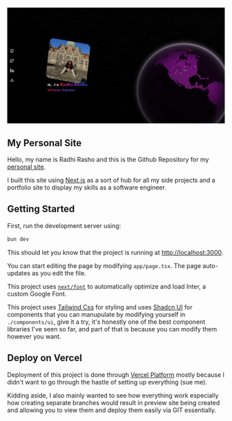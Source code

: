 ![Home Page](https://github.com/RadhiRasho/personal-site/blob/master/public/Home-Page.png?raw=true)

## My Personal Site

Hello, my name is Radhi Rasho and this is the Github Repository for my [personal site](https://www.radhi-rasho.dev/).

I built this site using [Next.js](https://nextjs.org/) as a sort of hub for all my side projects and a portfolio site to display my skills as a software engineer.

## Getting Started

First, run the development server using:

```bash
bun dev
```

This should let you know that the project is running at [http://localhost:3000](http://localhost:3000).

You can start editing the page by modifying `app/page.tsx`. The page auto-updates as you edit the file.

This project uses [`next/font`](https://nextjs.org/docs/basic-features/font-optimization) to automatically optimize and load Inter, a custom Google Font.

This project uses [Tailwind Css](https://tailwindcss.com/) for styling and uses [Shadcn UI](https://ui.shadcn.com/) for components that you can manupulate by modifying yourself in `./components/ui`, give it a try, it's honestly one of the best component libraries I've seen so far, and part of that is because you can modify them however you want.

## Deploy on Vercel

Deployment of this project is done through [Vercel Platform](https://vercel.com/new?utm_medium=default-template&filter=next.js&utm_source=create-next-app&utm_campaign=create-next-app-readme) mostly because I didn't want to go through the hastle of setting up everything (sue me).

Kidding aside, I also mainly wanted to see how everything work especially how creating separate branches would result in preview site being created and allowing you to view them and deploy them easily via GIT essentially.

